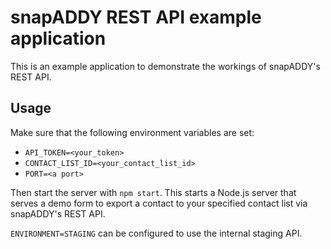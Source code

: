 # snapADDY REST API example application

This is an example application to demonstrate the workings of snapADDY's REST API.

## Usage
Make sure that the following environment variables are set:

- `API_TOKEN=<your_token>`
- `CONTACT_LIST_ID=<your_contact_list_id>` 
- `PORT=<a port>`

Then start the server with `npm start`.
This starts a Node.js server that serves a demo form to export a contact to your specified contact list via snapADDY's
REST API.

`ENVIRONMENT=STAGING` can be configured to use the internal staging API.
